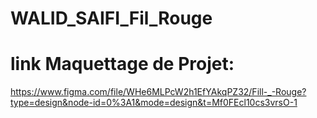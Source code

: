# WALID_SAIFI_Fil_Rouge
# link Maquettage de Projet:
https://www.figma.com/file/WHe6MLPcW2h1EfYAkqPZ32/Fill-_-Rouge?type=design&node-id=0%3A1&mode=design&t=Mf0FEcl10cs3vrsO-1